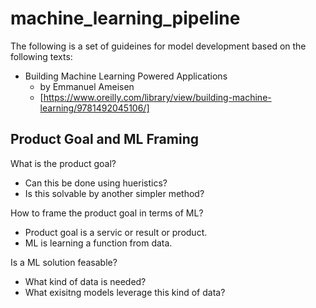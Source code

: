 # machine_learning_pipeline

The following is a set of guideines for model development based on the following texts:
* Building Machine Learning Powered Applications
  * by Emmanuel Ameisen
  * [https://www.oreilly.com/library/view/building-machine-learning/9781492045106/]

## Product Goal and ML Framing

What is the product goal?
- Can this be done using hueristics?
- Is this solvable by another simpler method?

How to frame the product goal in terms of ML?
- Product goal is a servic or result or product.
- ML is learning a function from data.

Is a ML solution feasable?
- What kind of data is needed?
- What exisitng models leverage this kind of data?
